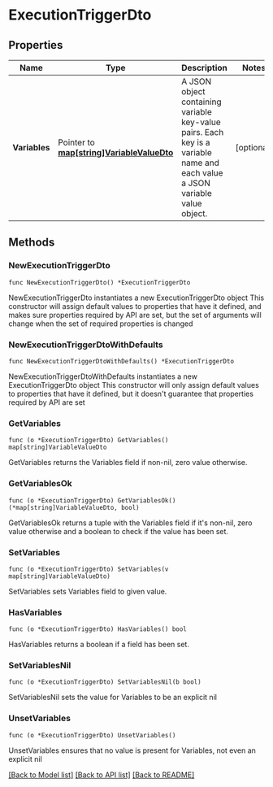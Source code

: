 # ExecutionTriggerDto

## Properties

Name | Type | Description | Notes
------------ | ------------- | ------------- | -------------
**Variables** | Pointer to [**map[string]VariableValueDto**](VariableValueDto.md) | A JSON object containing variable key-value pairs. Each key is a variable name and each value a JSON variable value object. | [optional] 

## Methods

### NewExecutionTriggerDto

`func NewExecutionTriggerDto() *ExecutionTriggerDto`

NewExecutionTriggerDto instantiates a new ExecutionTriggerDto object
This constructor will assign default values to properties that have it defined,
and makes sure properties required by API are set, but the set of arguments
will change when the set of required properties is changed

### NewExecutionTriggerDtoWithDefaults

`func NewExecutionTriggerDtoWithDefaults() *ExecutionTriggerDto`

NewExecutionTriggerDtoWithDefaults instantiates a new ExecutionTriggerDto object
This constructor will only assign default values to properties that have it defined,
but it doesn't guarantee that properties required by API are set

### GetVariables

`func (o *ExecutionTriggerDto) GetVariables() map[string]VariableValueDto`

GetVariables returns the Variables field if non-nil, zero value otherwise.

### GetVariablesOk

`func (o *ExecutionTriggerDto) GetVariablesOk() (*map[string]VariableValueDto, bool)`

GetVariablesOk returns a tuple with the Variables field if it's non-nil, zero value otherwise
and a boolean to check if the value has been set.

### SetVariables

`func (o *ExecutionTriggerDto) SetVariables(v map[string]VariableValueDto)`

SetVariables sets Variables field to given value.

### HasVariables

`func (o *ExecutionTriggerDto) HasVariables() bool`

HasVariables returns a boolean if a field has been set.

### SetVariablesNil

`func (o *ExecutionTriggerDto) SetVariablesNil(b bool)`

 SetVariablesNil sets the value for Variables to be an explicit nil

### UnsetVariables
`func (o *ExecutionTriggerDto) UnsetVariables()`

UnsetVariables ensures that no value is present for Variables, not even an explicit nil

[[Back to Model list]](../README.md#documentation-for-models) [[Back to API list]](../README.md#documentation-for-api-endpoints) [[Back to README]](../README.md)



